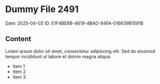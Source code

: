 # Dummy File 2491

Date: 2025-04-03
ID: E1F4BE8B-4619-4BAD-94FA-016639B1591B

## Content

Lorem ipsum dolor sit amet, consectetur adipiscing elit.
Sed do eiusmod tempor incididunt ut labore et dolore magna aliqua.

* Item 1
* Item 2
* Item 3
